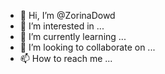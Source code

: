 - 👋 Hi, I’m @ZorinaDowd
- 👀 I’m interested in ...
- 🌱 I’m currently learning ...
- 💞️ I’m looking to collaborate on ...
- 📫 How to reach me ...

<!---
ZorinaDowd/ZorinaDowd is a ✨ special ✨ repository because its `README.md` (this file) appears on your GitHub profile.
You can click the Preview link to take a look at your changes.
--->
